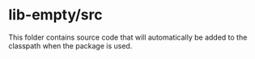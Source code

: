 # lib-empty/src

This folder contains source code that will automatically be added to the classpath when
the package is used.
